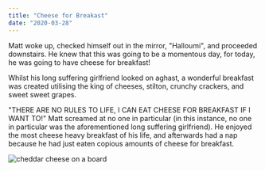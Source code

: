 ```yaml
---
title: "Cheese for Breakast"
date: "2020-03-28"
---
```


Matt woke up, checked himself out in the mirror, "Halloumi", and proceeded downstairs. He knew that this was going to be a momentous day, for today, he was going to have cheese for breakfast!

Whilst his long suffering girlfriend looked on aghast, a wonderful breakfast was created utilising the king of cheeses, stilton, crunchy crackers, and sweet sweet grapes. 

"THERE ARE NO RULES TO LIFE, I CAN EAT CHEESE FOR BREAKFAST IF I WANT TO!" Matt screamed at no one in particular (in this instance, no one in particular was the aforementioned long suffering girlfriend). He enjoyed the most cheese heavy breakfast of his life, and afterwards had a nap because he had just eaten copious amounts of cheese for breakfast.

<img src="https://tcs.imgix.net/2009/09/BLACKBOMBER-TOP.jpg?auto=compress%2Cformat&fit=scale&h=1203&ixlib=php-1.2.1&w=1200&wpsize=lg" alt="cheddar cheese on a board">